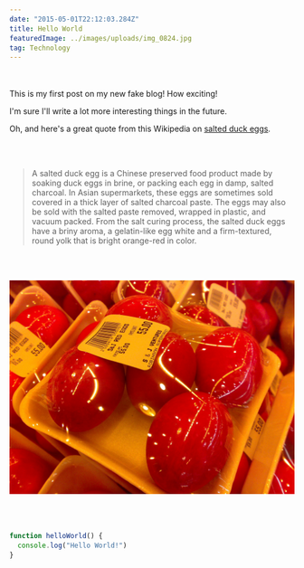 ```yaml
---
date: "2015-05-01T22:12:03.284Z"
title: Hello World
featuredImage: ../images/uploads/img_0824.jpg
tag: Technology
---
```

<br/><br/> 
This is my first post on my new fake blog! How exciting!




I'm sure I'll write a lot more interesting things in the future.

Oh, and here's a great quote from this Wikipedia on
[salted duck eggs](http://en.wikipedia.org/wiki/Salted_duck_egg).

<br/><br/> 
> A salted duck egg is a Chinese preserved food product made by soaking duck
> eggs in brine, or packing each egg in damp, salted charcoal. In Asian
> supermarkets, these eggs are sometimes sold covered in a thick layer of salted
> charcoal paste. The eggs may also be sold with the salted paste removed,
> wrapped in plastic, and vacuum packed. From the salt curing process, the
> salted duck eggs have a briny aroma, a gelatin-like egg white and a
> firm-textured, round yolk that is bright orange-red in color.

<br/><br/> 

![Chinese Salty Egg](./salty_egg.jpg)

<br/><br/> 

```js
function helloWorld() {
  console.log("Hello World!")
}
```

